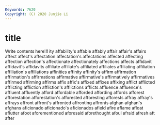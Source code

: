 ```yaml
---
Keywords: 7620
Copyright: (C) 2020 Junjie Li
---
```


# title

Write contents here!!!
ity 
affability's 
affable 
affably
affair 
affair's 
affairs 
affect 
affect's 
affectation 
affectation's 
affectations 
affected 
affecting
affection 
affection's 
affectionate 
affectionately 
affections 
affects 
affidavit 
affidavit's 
affidavits 
affiliate
affiliate's 
affiliated 
affiliates 
affiliating 
affiliation 
affiliation's 
affiliations 
affinities 
affinity 
affinity's
affirm 
affirmation 
affirmation's 
affirmations 
affirmative 
affirmative's 
affirmatively 
affirmatives 
affirmed 
affirming
affirms 
affix 
affix's 
affixed 
affixes 
affixing 
afflict 
afflicted 
afflicting 
affliction
affliction's 
afflictions 
afflicts 
affluence 
affluence's 
affluent 
affluently 
afford 
affordable 
afforded
affording 
affords 
afforest 
afforestation 
afforestation's 
afforested 
afforesting 
afforests 
affray 
affray's
affrays 
affront 
affront's 
affronted 
affronting 
affronts 
afghan 
afghan's 
afghans 
aficionado
aficionado's 
aficionados 
afield 
afire 
aflame 
afloat 
aflutter 
afoot 
aforementioned 
aforesaid
aforethought 
afoul 
afraid 
afresh 
aft 
after 
